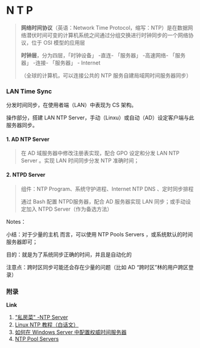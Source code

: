 # N T P

> **网络时间协议**（英语：Network Time Protocol，缩写：NTP）是在数据网络潜伏时间可变的计算机系统之间通过分组交换进行时钟同步的一个网络协议，位于 OSI 模型的应用层
>
> **时钟层**，分为四层，「时钟设备」 -直连- 「服务器」 -高速网络-  「服务器」 -连接- 「服务器」 - Internet 
>
>  （全球的计算机，可以连接公共的 NTP 服务自建局域网时间服务器同步）

### LAN Time Sync

分发时间同步，在使用者端（LAN）中表现为 CS 架构。

操作部分，搭建 LAN NTP  Server，手动（Linxu）或自动（AD）设定客户端与此服务器同步。

#### 1. AD NTP  Server

> 在 AD 域服务器中修改注册表实现，配合 GPO 设定和分发 LAN NTP Server 。实现 LAN 时间同步分发 NTP 准确时间；

#### 2. NTPD Server 

>组件：NTP Program、系统守护进程、Internet NTP DNS 、定时同步排程
>
>通过 Bash 配置 NTPD服务器，配合 AD 服务器实现 LAN 同步；或手动设定加入 NTPD Server（作为备选方法）

Notes：

小结：对于少量的主机 而言，可以使用 NTP Pools Servers ，或系统默认的时间服务器即可；

目的：就是为了系统同步正确的时间，并且是自动化的

注意点：跨时区同步可能还会存在少量的问题（比如 AD “跨时区”林的用户跨区登录）

### 附录

**Link**

1. ["私房菜"	-NTP Server](http://linux.vbird.org/linux_server/0440ntp.php)
2. [Linux NTP 教程（白话文）](https://blog.gtwang.org/linux/linux-ntp-installation-and-configuration-tutorial/)
3. [如何在 Windows Server 中配置权威时间服务器](https://support.microsoft.com/zh-cn/help/816042/how-to-configure-an-authoritative-time-server-in-windows-server)
4. [NTP Pool Servers](http://support.ntp.org/bin/view/Servers/NTPPoolServers)



